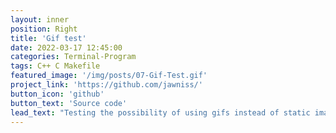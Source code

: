```yaml
---
layout: inner
position: Right
title: 'Gif test'
date: 2022-03-17 12:45:00
categories: Terminal-Program
tags: C++ C Makefile
featured_image: '/img/posts/07-Gif-Test.gif'
project_link: 'https://github.com/jawniss/'
button_icon: 'github'
button_text: 'Source code'
lead_text: "Testing the possibility of using gifs instead of static images."
---
```

